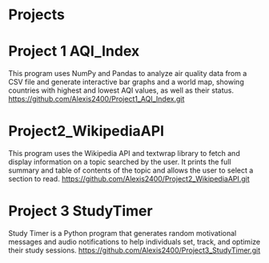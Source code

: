 # Projects

# Project 1 AQI_Index
This program uses NumPy and Pandas to analyze air quality data from a CSV file and generate interactive bar graphs and a world map, showing countries with highest and lowest AQI values, as well as their status.
https://github.com/Alexis2400/Project1_AQI_Index.git

# Project2_WikipediaAPI
This program uses the Wikipedia API and textwrap library to fetch and display information on a topic searched by the user. It prints the full summary and table of contents of the topic and allows the user to select a section to read. 
https://github.com/Alexis2400/Project2_WikipediaAPI.git

# Project 3 StudyTimer
Study Timer is a Python program that generates random motivational messages and audio notifications to help individuals set, track, and optimize their study sessions.
https://github.com/Alexis2400/Project3_StudyTimer.git
